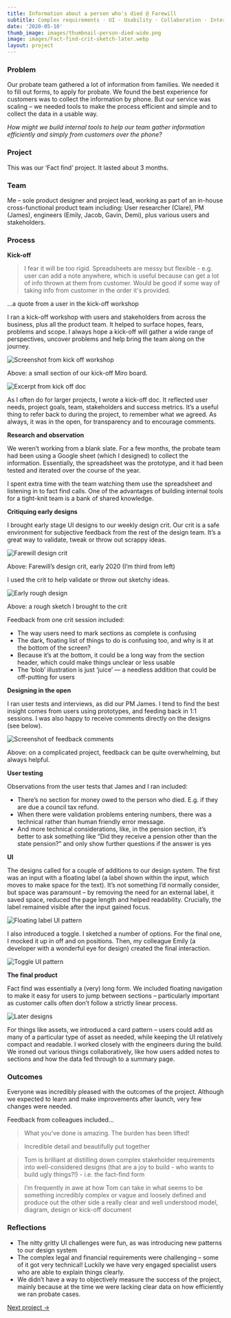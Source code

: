 ```yaml
---
title: Information about a person who's died @ Farewill
subtitle: Complex requirements · UI · Usability · Collaboration · Internal tools (2020)
date: '2020-05-10'
thumb_image: images/thumbnail-person-died-wide.png 
image: images/Fact-find-crit-sketch-later.webp 
layout: project
---
```


### Problem

Our probate team gathered a lot of information from families. We needed it to fill out forms, to apply for probate. We found the best experience for customers was to collect the information by phone. But our service was scaling – we needed tools to make the process efficient and simple and to collect the data in a usable way. 

*How might we build internal tools to help our team gather information efficiently and simply from customers over the phone?*

### Project
This was our ‘Fact find’ project. It lasted about 3 months. 

### Team
Me – sole product designer and project lead, working as part of an in-house cross-functional product team including:
User researcher (Clare), PM (James), engineers (Emily, Jacob, Gavin, Demi), plus various users and stakeholders.

### Process

**Kick-off**

>I fear it will be too rigid. Spreadsheets are messy but flexible - e.g. user can add a note anywhere, which is useful because can get a lot of info thrown at them from customer. Would be good if some way of taking info from customer in the order it's provided.

...a quote from a user in the kick-off workshop

I ran a kick-off workshop with users and stakeholders from across the business, plus all the product team. It helped to surface hopes, fears, problems and scope. I always hope a kick-off will gather a wide range of perspectives, uncover problems and help bring the team along on the journey.

![Screenshot from kick off workshop](/images/fact-find-kick-off-workshop.webp "Kick off workshop")

Above: a small section of our kick-off Miro board.

![Excerpt from kick off doc](/images/fact-find-kick-off-doc.webp "Excerpt from kick off doc")

As I often do for larger projects, I wrote a kick-off doc. It reflected user needs, project goals, team, stakeholders and success metrics. It’s a useful thing to refer back to during the project, to remember what we agreed. As always, it was in the open, for transparency and to encourage comments. 

**Research and observation**

We weren’t working from a blank slate. For a few months, the probate team had been using a Google sheet (which I designed) to collect the information. Essentially, the spreadsheet was the prototype, and it had been tested and iterated over the course of the year.

I spent extra time with the team watching them use the spreadsheet and listening in to fact find calls. One of the advantages of building internal tools for a tight-knit team is a bank of shared knowledge. 

**Critiquing early designs**

I brought early stage UI designs to our weekly design crit. Our crit is a safe environment for subjective feedback from the rest of the design team. It’s a great way to validate, tweak or throw out scrappy ideas. 

![Farewill design crit](/images/Farewill-design-crit.webp "Farewill design crit")

Above: Farewill’s design crit, early 2020 (I’m third from left) 

I used the crit to help validate or throw out sketchy ideas.

![Early rough design](/images/Fact-find-crit-sketch-earlier.webp "Early rough design")

Above: a rough sketch I brought to the crit

Feedback from one crit session included:
- The way users need to mark sections as complete is confusing
- The dark, floating list of things to do is confusing too, and why is it at the bottom of the screen?
- Because it’s at the bottom, it could be a long way from the section header, which could make things unclear or less usable
- The ‘blob’ illustration is just ‘juice’ — a needless addition that could be off-putting for users

**Designing in the open**

I ran user tests and interviews, as did our PM James. I tend to find the best insight comes from users using prototypes, and feeding back in 1:1 sessions. I was also happy to receive comments directly on the designs (see below). 

![Screenshot of feedback comments](/images/Fact-find-figma-comments.webp "Screenshot of feedback comments")

Above: on a complicated project, feedback can be quite overwhelming, but always helpful. 

**User testing**

Observations from the user tests that James and I ran included:

- There’s no section for money owed to the person who died. E.g. if they are due a council tax refund.
- When there were validation problems entering numbers,  there was a technical rather than human friendly error message.
- And more technical considerations, like, in the pension section, it’s better to ask something like “Did they receive a pension other than the state pension?” and only show further questions if the answer is yes 

**UI**

The designs called for a couple of additions to our design system. The first was an input with a floating label (a label shown within the input, which moves to make space for the text). It’s not something I’d normally consider, but space was paramount – by removing the need for an external label, it saved space, reduced the page length and helped readability. Crucially, the label remained visible after the input gained focus.

![Floating label UI pattern](/images/Fact-find-UI-floating-label.gif "Floating label UI pattern")

I also introduced a toggle. I sketched a number of options. For the final one, I mocked it up in off and on positions. Then, my colleague Emily (a developer with a wonderful eye for design) created the final interaction.

![Toggle UI pattern](/images/Fact-find-UI-toggle.gif "Toggle UI pattern")

**The final product**

Fact find was essentially a (very) long form. We included floating navigation to make it easy for users to jump between sections – particularly important as customer calls often don’t follow a strictly linear process. 

![Later designs](/images/Fact-find-crit-sketch-later.webp "Later designs")

For things like assets, we introduced a card pattern – users could add as many of a particular type of asset as needed, while keeping the UI relatively compact and readable. 
I worked closely with the engineers during the build. We ironed out various things collaboratively, like how users added notes to sections and how the data fed through to a summary page.

### Outcomes

Everyone was incredibly pleased with the outcomes of the project. Although we expected to learn and make improvements after launch, very few changes were needed. 

Feedback from colleagues included...

> What you’ve done is amazing. The burden has been lifted!

> Incredible detail and beautifully put together

> Tom is brilliant at distilling down complex stakeholder requirements into well-considered designs (that are a joy to build - who wants to build ugly things?!) - i.e. the fact-find form

> I’m frequently in awe at how Tom can take in what seems to be something incredibly complex or vague and loosely defined and produce out the other side a really clear and well understood model, diagram, design or kick-off document

### Reflections

- The nitty gritty UI challenges were fun, as was introducing new patterns to our design system
- The complex legal and financial requirements were challenging – some of it got very technical! Luckily we have very engaged specialist users who are able to explain things clearly. 
- We didn’t have a way to objectively measure the success of the project, mainly because at the time we were lacking clear data on how efficiently we ran probate cases. 

[Next project →](/portfolio/cremation-forms-farewill)